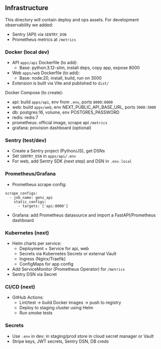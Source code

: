 ## Infrastructure

This directory will contain deploy and ops assets. For development observability we added:

- Sentry (API) via `SENTRY_DSN`
- Prometheus metrics at `/metrics`

### Docker (local dev)

- API `apps/api` Dockerfile (to add):
  - Base: python:3.12-slim, install deps, copy app, expose 8000
- Web `apps/web` Dockerfile (to add):
  - Base: node:20, install, build, run on 3000
- Extension is built via Vite and published to `dist/`

Docker Compose (to create):

- api: build `apps/api`, env from `.env`, ports `8000:8000`
- web: build `apps/web`, env NEXT_PUBLIC_API_BASE_URL, ports `3000:3000`
- db: postgres:16, volume, env POSTGRES_PASSWORD
- redis: redis:7
- prometheus: official image, scrape api `/metrics`
- grafana: provision dashboard (optional)

### Sentry (test/dev)

- Create a Sentry project (Python/JS), get DSNs
- Set `SENTRY_DSN` in `apps/api/.env`
- For web, add Sentry SDK (next step) and DSN in `.env.local`

### Prometheus/Grafana

- Prometheus scrape config:

```
scrape_configs:
  - job_name: genz_api
    static_configs:
      - targets: ['api:8000']
```

- Grafana: add Prometheus datasource and import a FastAPI/Prometheus dashboard

### Kubernetes (next)

- Helm charts per service:
  - Deployment + Service for api, web
  - Secrets via Kubernetes Secrets or external Vault
  - Ingress (Nginx/Traefik)
  - ConfigMaps for app config
- Add ServiceMonitor (Prometheus Operator) for `/metrics`
- Sentry DSN via Secret

### CI/CD (next)

- GitHub Actions:
  - Lint/test → build Docker images → push to registry
  - Deploy to staging cluster using Helm
  - Run smoke tests

### Secrets

- Use `.env` in dev; in staging/prod store in cloud secret manager or Vault
- Stripe keys, JWT secrets, Sentry DSN, DB creds
